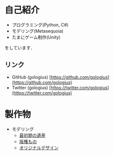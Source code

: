 # 自己紹介
* プログラミング(Python, C#)
* モデリング(Metasequoia)
* たまにゲーム制作(Unity)

をしています．

## リンク
* GitHub (gologius) [https://github.com/gologius](https://github.com/gologius)
* Twitter (gologius) [https://twitter.com/gologius](https://twitter.com/gologius)

# 製作物
* モデリング
  * [最初期の遺産](model_gallery_0.md)
  * [版権もの](model_gallery_copy.md)
  * [オリジナルデザイン](model_gallery_original.md)
